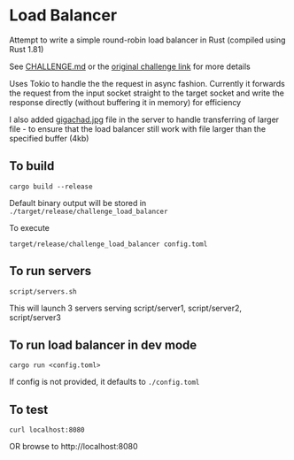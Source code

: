 # Load Balancer

Attempt to write a simple round-robin load balancer in Rust (compiled using Rust 1.81)

See [CHALLENGE.md](CHALLENGE.md) or
the [original challenge link](https://codingchallenges.fyi/challenges/challenge-load-balancer/)
for more details

Uses Tokio to handle the the request in async fashion. Currently it forwards
the request from the input socket straight to the target socket and write
the response directly (without buffering it in memory) for efficiency

I also added [gigachad.jpg](script/server1/gigachad.jpg) file in the server to handle transferring of larger
file - to ensure that the load balancer still work with file larger than
the specified buffer (4kb)

## To build

```
cargo build --release
```

Default binary output will be stored in `./target/release/challenge_load_balancer`

To execute

```
target/release/challenge_load_balancer config.toml
```

## To run servers

```
script/servers.sh
```

This will launch 3 servers serving script/server1, script/server2, script/server3

## To run load balancer in dev mode

```
cargo run <config.toml>
```

If config is not provided, it defaults to `./config.toml`

## To test

```
curl localhost:8080
```

OR browse to http://localhost:8080

